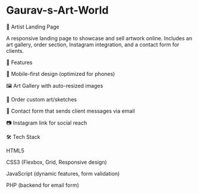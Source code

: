 # Gaurav-s-Art-World
🎨 Artist Landing Page

A responsive landing page to showcase and sell artwork online.
Includes an art gallery, order section, Instagram integration, and a contact form for clients.

🚀 Features

📱 Mobile-first design (optimized for phones)

🖼️ Art Gallery with auto-resized images

🛒 Order custom art/sketches

📩 Contact form that sends client messages via email

📷 Instagram link for social reach

🛠️ Tech Stack

HTML5

CSS3 (Flexbox, Grid, Responsive design)

JavaScript (dynamic features, form validation)

PHP (backend for email form)
